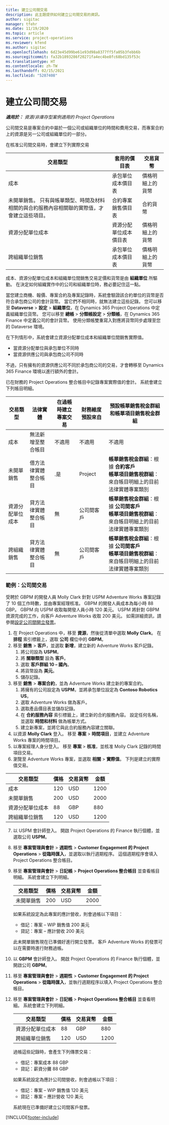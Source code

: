 ```yaml
---
title: 建立公司間交易
description: 此主題提供如何建立公司間交易的資訊。
author: sigitac
manager: tfehr
ms.date: 11/19/2020
ms.topic: article
ms.service: project-operations
ms.reviewer: kfend
ms.author: sigitac
ms.openlocfilehash: 6d23e45d99be61e93d98a8377ff5fa05b3febb6b
ms.sourcegitcommit: fa32b1893286f20271fa4ec4be8fc68bd135f53c
ms.translationtype: HT
ms.contentlocale: zh-TW
ms.lasthandoff: 02/15/2021
ms.locfileid: "5287408"
---
```

# <a name="create-intercompany-transactions"></a>建立公司間交易

_**適用於：** 資源/非庫存型案例適用的 Project Operations_

公司間交易是專案合約中屬於一個公司或組織單位的時間和費用交易，而專案合約上的資源是另一公司或組織單位的一部分。

在核准公司間交易時，會建立下列實際交易

| **交易類型** | **套用的價目表** | **交易貨幣** |
| --- | --- | --- |
| 成本 | 承包單位成本價目表 | 價格明細上的貨幣 |
| 未開單銷售。 只有與帳單類型、時間及材料相關的與合約服務內容相關聯的實際值，才會建立這些項目。 | 合約專案銷售價目表 | 合約貨幣 |
| 資源分配單位成本 | 資源分配單位成本價目表 | 價格明細上的貨幣 |
| 跨組織單位銷售 | 承包單位成本價目表 | 價格明細上的貨幣 |

成本、資源分配單位成本和組織單位間銷售交易定價和貨幣是由 **組織單位** 所驅動。 在決定如何組織實作中的公司和組織單位時，務必要記住這一點。

當您建立商機、報價、專案合約及專案記錄時，系統會驗證該合約單位的貨幣是否符合承包商公司的會計貨幣。 當它們不相同時，就無法建立這些記錄。 您可以移至 **Dataverse** > **設定** > **組織單位**，在 Dynamics 365 Project Operations 中定義組織單位貨幣。 您可以移至 **總帳** > **分類帳設定** > **分類帳**，在 Dynamics 365 Finance 中定義公司的會計貨幣。 使用分類帳雙重寫入對應將貨幣同步處理至您的 Dataverse 環境。

在下列情形中，系統會建立資源分配單位成本和組織單位間銷售實際值。

  - 當資源分配單位與承包單位不同時
  - 當資源供應公司與承包商公司不同時

不過，只有擁有的資源供應公司不同於承包商公司的交易，才會轉移至 Dynamics 365 Finance 環境以進行額外的會計。

已在財務的 Project Operations 整合帳目中記錄專案實際值的會計。 系統會建立下列帳目明細。

| **交易類型** | **法律實體** | **在過帳時建立專案交易** | **財務維度預設來自** | **預設帳單銷售稅金群組和帳單項目銷售稅金群組** |
| --- | --- | --- | --- | --- |
| 成本 | 無法新增至整合帳目 | 不適用 | 不適用 | 不適用 |
| 未開單銷售 | 借方法律實體整合帳目 | .是 | Project | **帳單銷售稅金群組**：根據 **合約客戶** <br/> **帳單項目銷售稅群組**：來自帳目明細上的目前法律實體專案類別 |
| 資源分配單位成本 | 貸方法律實體整合帳目 | 無 | 公司間客戶 | **帳單銷售稅金群組**：根據 **公司間客戶** <br/> **帳單項目銷售稅群組**：來自帳目明細上的目前法律實體專案類別 |
| 跨組織銷售 | 貸方法律實體整合帳目 | 無 | 公司間客戶 | **帳單銷售稅金群組**：根據 **公司間客戶** <br/> **帳單項目銷售稅群組**：來自帳目明細上的目前法律實體專案類別 |

### <a name="example-intercompany-transactions"></a>範例：公司間交易

受聘於 GBPM 的開發人員 Molly Clark 針對 USPM Adventure Works 專案記錄了 10 個工作時數，並由專案經理核准。 GBPM 的開發人員成本為每小時 88 GBP。 GBPM 向 USPM 收取每開發人員小時 120 美元。 USPM 將針對 GBPM 資源完成的工作，向客戶 Adventure Works 收取 200 美元。 如需詳細資訊，請參閱[設定公司間開立發票](configure-intercompany-invoicing.md)。

1. 在 Project Operations 中，移至 **資源**，然後從清單中選取 **Molly Clark**。 在 **排程** 索引標籤上，選取 **公司** 欄位中的 **GBPM**。
2. 移至 **銷售** > **客戶**，並選取 **新增**，建立新的 Adventure Works 客戶記錄。
    1. 將公司設為 **USPM**。
    2. 將 **關聯類型** 設為 **客戶**。
    3. 選取 **客戶群組 10 – 國內**。
    4. 將貨幣設為 **美元**。
    5. 儲存記錄。
3. 移至 **銷售** > **專案合約**，並為 Adventure Works 建立新的專案合約。
    1. 將擁有的公司設定為 **USPM**，並將承包單位設定為 **Contoso Robotics US**。
    2. 選取 Adventure Works 做為客戶。
    3. 選取產品價目表並儲存記錄。
    4. 在 **合約服務內容** 索引標籤上，建立新的合約服務內容。 設定任何名稱，並選取 **時間和材料** 做為帳單方式。
    5. 建立新專案，並將它與此合約服務內容建立關聯。
4. 以資源 **Molly Clark** 登入。 移至 **專案** > **時間項目**，並建立 Adventure Works 專案的時間項目。
5. 以專案經理人身分登入。 移至 **專案** > **核准**，並核准 Molly Clark 記錄的時間項目交易。
6. 瀏覽至 Adventure Works 專案，並選取 **相關** > **實際值**。 下列是建立的實際值交易。

| **交易類型** | **價格** | **交易貨幣** | **金額** |
| --- | --- | --- | --- |
| 成本 | 120 | USD | 1200 |
| 未開單銷售 | 200 | USD | 2000 |
| 資源分配單位成本 | 88 | GBP | 880 |
| 跨組織單位銷售 | 120 | USD | 1200 |

7. 以 USPM 會計師登入。 開啟 Project Operations 的 Finance 執行個體，並選取公司 **USPM**。 
8. 移至 **專案管理與會計** > **週期性** > **Customer Engagement 的 Project Operations** > **從臨時匯入**，並選取以執行週期程序。 這個週期程序會填入 Project Operations 整合帳目。
9. 移至 **專案管理與會計** > **日記帳** > **Project Operations 整合帳目** 並查看帳目明細。 系統會建立下列明細。

    | **交易類型** | **價格** | **交易貨幣** | **金額** |
    | --- | --- | --- | --- |
    | 未開單銷售 | 200 | USD | 2000 |

    如果系統設定為此專案的應計營收，則會過帳以下項目：

    - 借記：專案 – WIP 銷售值 200 美元
    - 貸記：專案 – 應計營收 200 美元

    此未開單銷售現在已準備好進行開立發票。 客戶 Adventure Works 的發票可以在需要時進行財務過帳。

10. 以 **GBPM** 會計師登入。 開啟 Project Operations 的 Finance 執行個體，並開啟公司 **GBPM**。 
11. 移至 **專案管理與會計** > **週期性** > **Customer Engagement 的 Project Operations** > **從臨時匯入**，並執行週期程序以填入 Project Operations 整合帳目。
12. 移至 **專案管理與會計** > **日記帳** > **Project Operations 整合帳目** 並查看明細。 系統會建立下列明細。

    | **交易類型** | **價格** | **交易貨幣** | **金額** |
    | --- | --- | --- | --- |
    | 資源分配單位成本 | 88 | GBP | 880 |
    | 跨組織單位銷售 | 120 | USD | 1200 |

    過帳這些記錄時，會產生下列傳票交易：

    - 借記：專案成本 88 GBP
    - 貸記：薪資分攤 88 GBP

    如果系統設定為應計公司間營收，則會過帳以下項目：

    - 借記：專案 – WIP 銷售值 120 美元
    - 貸記：專案 – 應計營收 120 美元

    系統現在已準備好建立公司間客戶發票。


[!INCLUDE[footer-include](../includes/footer-banner.md)]
